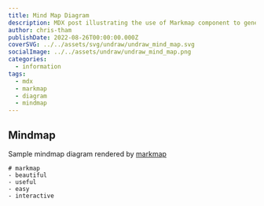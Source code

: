 ```yaml
---
title: Mind Map Diagram
description: MDX post illustrating the use of Markmap component to generate mind map diagrams.
author: chris-tham
publishDate: 2022-08-26T00:00:00.000Z
coverSVG: ../../assets/svg/undraw/undraw_mind_map.svg
socialImage: ../../assets/undraw/undraw_mind_map.png
categories:
  - information
tags:
  - mdx
  - markmap
  - diagram
  - mindmap
---
```


## Mindmap

Sample mindmap diagram rendered by [markmap](https://markmap.js.org)

```markmap
# markmap
- beautiful
- useful
- easy
- interactive
```
